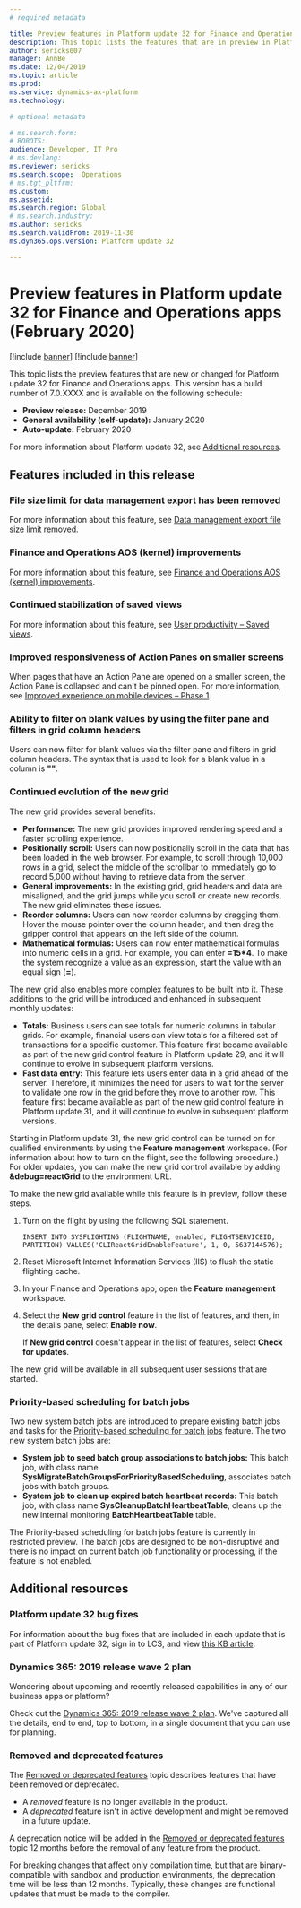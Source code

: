 ```yaml
---
# required metadata

title: Preview features in Platform update 32 for Finance and Operations apps (February 2020)
description: This topic lists the features that are in preview in Platform update 32 for Finance and Operations apps. 
author: sericks007
manager: AnnBe
ms.date: 12/04/2019
ms.topic: article
ms.prod: 
ms.service: dynamics-ax-platform
ms.technology: 

# optional metadata

# ms.search.form: 
# ROBOTS: 
audience: Developer, IT Pro
# ms.devlang: 
ms.reviewer: sericks
ms.search.scope:  Operations
# ms.tgt_pltfrm: 
ms.custom: 
ms.assetid:
ms.search.region: Global
# ms.search.industry: 
ms.author: sericks
ms.search.validFrom: 2019-11-30
ms.dyn365.ops.version: Platform update 32

---
```

# Preview features in Platform update 32 for Finance and Operations apps (February 2020)

[!include [banner](../includes/banner.md)]
[!include [banner](../includes/preview-banner.md)]

This topic lists the preview features that are new or changed for Platform update 32 for Finance and Operations apps. This version has a build number of 7.0.XXXX and is available on the following schedule:

- **Preview release:** December 2019
- **General availability (self-update):** January 2020
- **Auto-update:** February 2020

For more information about Platform update 32, see [Additional resources](whats-new-platform-update-32.md#additional-resources).

## Features included in this release

### File size limit for data management export has been removed

For more information about this feature, see [Data management export file size limit removed](https://docs.microsoft.com/dynamics365-release-plan/2019wave2/finance-operations-crossapp-capabilities/data-management-export-file-size-limit-removed).

### Finance and Operations AOS (kernel) improvements

For more information about this feature, see [Finance and Operations AOS (kernel) improvements](https://community.dynamics.com/365/financeandoperations/b/newdynamicsax/posts/finance-and-operations-aos-kernel-improvements).

### Continued stabilization of saved views

For more information about this feature, see [User productivity – Saved views](https://docs.microsoft.com/dynamics365-release-plan/2019wave2/finance-operations-crossapp-capabilities/user-productivity-saved-views).

### Improved responsiveness of Action Panes on smaller screens

When pages that have an Action Pane are opened on a smaller screen, the Action Pane is collapsed and can't be pinned open. For more information, see [Improved experience on mobile devices – Phase 1](https://docs.microsoft.com/dynamics365-release-plan/2019wave2/finance-operations-crossapp-capabilities/improved-experience-mobile-devices-phase-1).

### Ability to filter on blank values by using the filter pane and filters in grid column headers

Users can now filter for blank values via the filter pane and filters in grid column headers. The syntax that is used to look for a blank value in a column is **""**.

### Continued evolution of the new grid

The new grid provides several benefits:

- **Performance:** The new grid provides improved rendering speed and a faster scrolling experience.
- **Positionally scroll:** Users can now positionally scroll in the data that has been loaded in the web browser. For example, to scroll through 10,000 rows in a grid, select the middle of the scrollbar to immediately go to record 5,000 without having to retrieve data from the server.
- **General improvements:** In the existing grid, grid headers and data are misaligned, and the grid jumps while you scroll or create new records. The new grid eliminates these issues.
- **Reorder columns:** Users can now reorder columns by dragging them. Hover the mouse pointer over the column header, and then drag the gripper control that appears on the left side of the column.
- **Mathematical formulas:** Users can now enter mathematical formulas into numeric cells in a grid. For example, you can enter **=15\*4**. To make the system recognize a value as an expression, start the value with an equal sign (**=**).

The new grid also enables more complex features to be built into it. These additions to the grid will be introduced and enhanced in subsequent monthly updates:

- **Totals:** Business users can see totals for numeric columns in tabular grids. For example, financial users can view totals for a filtered set of transactions for a specific customer. This feature first became available as part of the new grid control feature in Platform update 29, and it will continue to evolve in subsequent platform versions.
- **Fast data entry:** This feature lets users enter data in a grid ahead of the server. Therefore, it minimizes the need for users to wait for the server to validate one row in the grid before they move to another row. This feature first became available as part of the new grid control feature in Platform update 31, and it will continue to evolve in subsequent platform versions.

Starting in Platform update 31, the new grid control can be turned on for qualified environments by using the **Feature management** workspace. (For information about how to turn on the flight, see the following procedure.) For older updates, you can make the new grid control available by adding **&debug=reactGrid** to the environment URL.

To make the new grid available while this feature is in preview, follow these steps.

1. Turn on the flight by using the following SQL statement.

    ```
    INSERT INTO SYSFLIGHTING (FLIGHTNAME, enabled, FLIGHTSERVICEID, PARTITION) VALUES('CLIReactGridEnableFeature', 1, 0, 5637144576);
    ```

2. Reset Microsoft Internet Information Services (IIS) to flush the static flighting cache.
3. In your Finance and Operations app, open the **Feature management** workspace.
4. Select the **New grid control** feature in the list of features, and then, in the details pane, select **Enable now**.

    If **New grid control** doesn't appear in the list of features, select **Check for updates**.

The new grid will be available in all subsequent user sessions that are started.

### Priority-based scheduling for batch jobs
Two new system batch jobs are introduced to prepare existing batch jobs and tasks for the [Priority-based scheduling for batch jobs](https://docs.microsoft.com/dynamics365-release-plan/2019wave2/finance-operations-crossapp-capabilities/priority-based-scheduling-batch-jobs) feature. The two new system batch jobs are:

- **System job to seed batch group associations to batch jobs:** This batch job, with class name **SysMigrateBatchGroupsForPriorityBasedScheduling**, associates batch jobs with batch groups.
- **System job to clean up expired batch heartbeat records:** This batch job, with class name **SysCleanupBatchHeartbeatTable**, cleans up the new internal monitoring **BatchHeartbeatTable** table.

The Priority-based scheduling for batch jobs feature is currently in restricted preview. The batch jobs are designed to be non-disruptive and there is no impact on current batch job functionality or processing, if the feature is not enabled.

## Additional resources

### Platform update 32 bug fixes

For information about the bug fixes that are included in each update that is part of Platform update 32, sign in to LCS, and view [this KB article](https://fix.lcs.dynamics.com/Issue/).

### Dynamics 365: 2019 release wave 2 plan

Wondering about upcoming and recently released capabilities in any of our business apps or platform?

Check out the [Dynamics 365: 2019 release wave 2 plan](https://docs.microsoft.com/dynamics365-release-plan/2019wave2/). We've captured all the details, end to end, top to bottom, in a single document that you can use for planning.

### Removed and deprecated features

The [Removed or deprecated features](../../dev-itpro/migration-upgrade/deprecated-features.md) topic describes features that have been removed or deprecated.

- A *removed* feature is no longer available in the product.
- A *deprecated* feature isn't in active development and might be removed in a future update.

A deprecation notice will be added in the [Removed or deprecated features](../../dev-itpro/migration-upgrade/deprecated-features.md) topic 12 months before the removal of any feature from the product.

For breaking changes that affect only compilation time, but that are binary-compatible with sandbox and production environments, the deprecation time will be less than 12 months. Typically, these changes are functional updates that must be made to the compiler.
